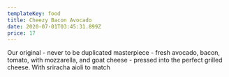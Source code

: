 ```yaml
---
templateKey: food
title: Cheezy Bacon Avocado
date: 2020-07-01T03:45:31.899Z
price: 17
---
```


Our original - never to be duplicated masterpiece - fresh avocado, bacon, tomato, with mozzarella, and goat cheese - pressed into the perfect grilled cheese. With sriracha aioli to match
